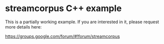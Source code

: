 # streamcorpus C++ example

This is a partially working example.  If you are interested in it,
please request more details here:

  https://groups.google.com/forum/#!forum/streamcorpus 

